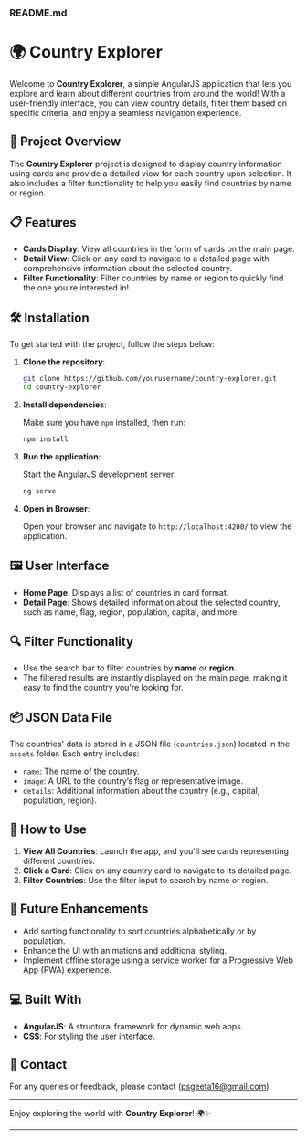 ### README.md

# 🌍 Country Explorer

Welcome to **Country Explorer**, a simple AngularJS application that lets you explore and learn about different countries from around the world! With a user-friendly interface, you can view country details, filter them based on specific criteria, and enjoy a seamless navigation experience.

## 🚀 Project Overview

The **Country Explorer** project is designed to display country information using cards and provide a detailed view for each country upon selection. It also includes a filter functionality to help you easily find countries by name or region.

## 📋 Features

- **Cards Display**: View all countries in the form of cards on the main page.
- **Detail View**: Click on any card to navigate to a detailed page with comprehensive information about the selected country.
- **Filter Functionality**: Filter countries by name or region to quickly find the one you're interested in!

## 🛠️ Installation

To get started with the project, follow the steps below:

1. **Clone the repository**:

    ```bash
    git clone https://github.com/yourusername/country-explorer.git
    cd country-explorer
    ```

2. **Install dependencies**:

    Make sure you have `npm` installed, then run:

    ```bash
    npm install
    ```

3. **Run the application**:

    Start the AngularJS development server:

    ```bash
    ng serve
    ```

4. **Open in Browser**:

    Open your browser and navigate to `http://localhost:4200/` to view the application.

## 🖼️ User Interface

- **Home Page**: Displays a list of countries in card format.
- **Detail Page**: Shows detailed information about the selected country, such as name, flag, region, population, capital, and more.

## 🔍 Filter Functionality

- Use the search bar to filter countries by **name** or **region**.
- The filtered results are instantly displayed on the main page, making it easy to find the country you're looking for.

## 📦 JSON Data File

The countries' data is stored in a JSON file (`countries.json`) located in the `assets` folder. Each entry includes:
- `name`: The name of the country.
- `image`: A URL to the country’s flag or representative image.
- `details`: Additional information about the country (e.g., capital, population, region).

## 🚦 How to Use

1. **View All Countries**: Launch the app, and you'll see cards representing different countries.
2. **Click a Card**: Click on any country card to navigate to its detailed page.
3. **Filter Countries**: Use the filter input to search by name or region.

## 📝 Future Enhancements

- Add sorting functionality to sort countries alphabetically or by population.
- Enhance the UI with animations and additional styling.
- Implement offline storage using a service worker for a Progressive Web App (PWA) experience.

## 💻 Built With

- **AngularJS**: A structural framework for dynamic web apps.
- **CSS**: For styling the user interface.

## 📧 Contact

For any queries or feedback, please contact (psgeeta16@gmail.com).

---

Enjoy exploring the world with **Country Explorer**! 🌍✨

---



